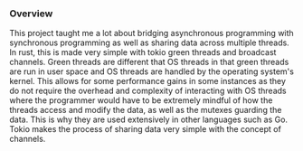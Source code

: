 ### Overview

This project taught me a lot about bridging asynchronous programming
with synchronous programming as well as sharing data across multiple
threads. In rust, this is made very simple with tokio green threads and
broadcast channels. Green threads are different that OS threads in that
green threads are run in user space and OS threads are handled by the
operating system's kernel. This allows for some performance gains in some
instances as they do not require the overhead and complexity of interacting
with OS threads where the programmer would have to be extremely mindful of
how the threads access and modify the data, as well as the mutexes guarding
the data. This is why they are used extensively in other languages such as Go.
Tokio makes the process of sharing data very simple with the concept of channels.

